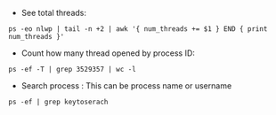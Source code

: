 - See total threads: 
```
ps -eo nlwp | tail -n +2 | awk '{ num_threads += $1 } END { print num_threads }'
```

- Count how many thread opened by process ID:
```
ps -ef -T | grep 3529357 | wc -l
```

- Search process : This can be process name or username
```
ps -ef | grep keytoserach
```

